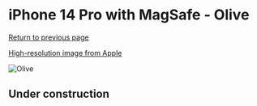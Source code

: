 # iPhone 14 Pro with MagSafe - Olive

[Return to previous page](/iphone_14)

[High-resolution image from Apple](https://store.storeimages.cdn-apple.com/8756/as-images.apple.com/is/MQUH3?wid=4500&hei=4500&fmt=png)

<div style="width: 500px"><img src="/almost_uncompressed/MQUH3.webp" alt="Olive"></div>

## Under construction
